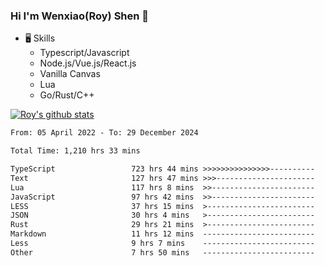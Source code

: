 ### Hi I'm Wenxiao(Roy) Shen 👋
- 🖥 Skills
  - Typescript/Javascript
  - Node.js/Vue.js/React.js
  - Vanilla Canvas
  - Lua
  - Go/Rust/C++

[![Roy's github stats](https://github-readme-stats.vercel.app/api?username=RoyShen12&show_icons=true&theme=radical&hide=prs,contribs)](https://github.com/anuraghazra/github-readme-stats)
<!--START_SECTION:waka-->

```txt
From: 05 April 2022 - To: 29 December 2024

Total Time: 1,210 hrs 33 mins

TypeScript                 723 hrs 44 mins >>>>>>>>>>>>>>>----------   59.40 %
Text                       127 hrs 47 mins >>>----------------------   10.49 %
Lua                        117 hrs 8 mins  >>-----------------------   09.61 %
JavaScript                 97 hrs 42 mins  >>-----------------------   08.02 %
LESS                       37 hrs 15 mins  >------------------------   03.06 %
JSON                       30 hrs 4 mins   >------------------------   02.47 %
Rust                       29 hrs 21 mins  >------------------------   02.41 %
Markdown                   11 hrs 12 mins  -------------------------   00.92 %
Less                       9 hrs 7 mins    -------------------------   00.75 %
Other                      7 hrs 50 mins   -------------------------   00.64 %
```

<!--END_SECTION:waka-->
